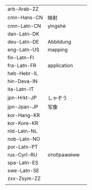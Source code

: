 | | | |
|-|-|-|
| arb-Arab-ZZ |  |  |
| cmn-Hans-CN | 映射 |  |
| cmn-Latn-CN | yìngshè |  |
| dan-Latn-DK |  |  |
| deu-Latn-DE | Abbildung |  |
| eng-Latn-US | mapping |  |
| fin-Latn-FI |  |  |
| fra-Latn-FR | application |  |
| heb-Hebr-IL |  |  |
| hin-Deva-IN |  |  |
| ita-Latn-IT |  |  |
| jpn-Hrkt-JP | しゃぞう |  |
| jpn-Jpan-JP | 写像 |  |
| kor-Hang-KR |  |  |
| kor-Kore-KR |  |  |
| nld-Latn-NL |  |  |
| nob-Latn-NO |  |  |
| por-Latn-PT |  |  |
| rus-Cyrl-RU | отображе́ние |  |
| spa-Latn-ES |  |  |
| swe-Latn-SE |  |  |
| zxx-Zsym-ZZ |  |  |
|  |  |  |
